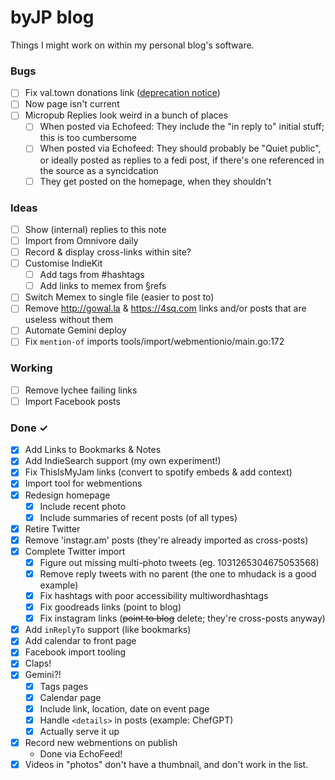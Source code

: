 # byJP blog

Things I might work on within my personal blog's software.

### Bugs

- [ ] Fix val.town donations link ([deprecation notice](https://docs.val.town/api/run/))
- [ ] Now page isn't current
- [ ] Micropub Replies look weird in a bunch of places
  - [ ] When posted via Echofeed: They include the "in reply to" initial stuff; this is too cumbersome
  - [ ] When posted via Echofeed: They should probably be "Quiet public", or ideally posted as replies to a fedi post, if there's one referenced in the source as a syncidcation
  - [ ] They get posted on the homepage, when they shouldn't

### Ideas

- [ ] Show (internal) replies to this note
- [ ] Import from Omnivore daily  
- [ ] Record & display cross-links within site?
- [ ] Customise IndieKit
  - [ ] Add tags from #hashtags
  - [ ] Add links to memex from §refs
- [ ] Switch Memex to single file (easier to post to)
- [ ] Remove http://gowal.la & https://4sq.com links and/or posts that are useless without them
- [ ] Automate Gemini deploy
- [ ] Fix `mention-of` imports tools/import/webmentionio/main.go:172

### Working

- [ ] Remove lychee failing links
- [ ] Import Facebook posts

### Done ✓

- [x] Add Links to Bookmarks & Notes  
- [x] Add IndieSearch support (my own experiment!)
- [x] Fix ThisIsMyJam links (convert to spotify embeds & add context)
- [x] Import tool for webmentions
- [x] Redesign homepage
  - [x] Include recent photo
  - [x] Include summaries of recent posts (of all types)
- [x] Retire Twitter
- [x] Remove 'instagr.am' posts (they're already imported as cross-posts)
- [x] Complete Twitter import  
  - [x] Figure out missing multi-photo tweets (eg. 1031265304675053568)  
  - [x] Remove reply tweets with no parent (the one to mhudack is a good example)  
  - [x] Fix hashtags with poor accessibility multiwordhashtags  
  - [x] Fix goodreads links (point to blog)  
  - [x] Fix instagram links (~~point to blog~~ delete; they're cross-posts anyway)
- [x] Add `inReplyTo` support (like bookmarks)
- [x] Add calendar to front page
- [x] Facebook import tooling
- [x] Claps!
- [x] Gemini?!
  - [x] Tags pages
  - [x] Calendar page
  - [x] Include link, location, date on event page
  - [x] Handle `<details>` in posts (example: ChefGPT)
  - [x] Actually serve it up
- [x] Record new webmentions on publish
  - Done via EchoFeed!
- [x] Videos in "photos" don't have a thumbnail, and don't work in the list.
